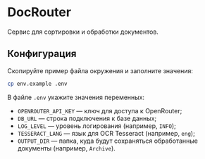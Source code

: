 # DocRouter

Сервис для сортировки и обработки документов.

## Конфигурация

Скопируйте пример файла окружения и заполните значения:

```bash
cp env.example .env
```

В файле `.env` укажите значения переменных:

- `OPENROUTER_API_KEY` — ключ для доступа к OpenRouter;
- `DB_URL` — строка подключения к базе данных;
- `LOG_LEVEL` — уровень логирования (например, `INFO`);
- `TESSERACT_LANG` — язык для OCR Tesseract (например, `eng`);
- `OUTPUT_DIR` — папка, куда будут сохраняться обработанные документы (например, `Archive`).

